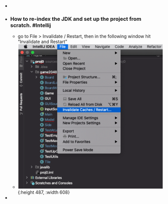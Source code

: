 -
- ### How to re-index the JDK and set up the project from scratch. #Intellij
	- go to File > Invalidate / Restart, then in the following window hit “Invalidate and Restart”
	- ![image.png](../assets/image_1667153506197_0.png){:height 487, :width 608}
-